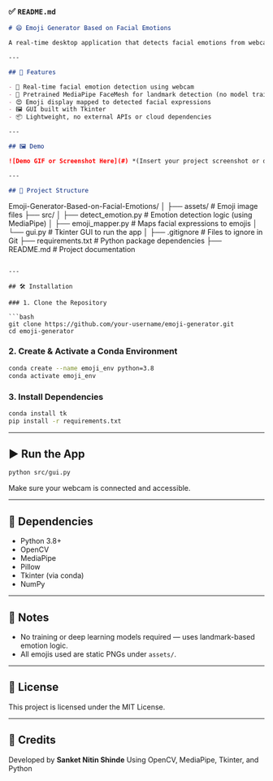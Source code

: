 ### ✅ `README.md`

```markdown
# 😄 Emoji Generator Based on Facial Emotions

A real-time desktop application that detects facial emotions from webcam input and displays corresponding emojis. Built using **OpenCV**, **MediaPipe**, **Tkinter**, and **Python**.

---

## 🚀 Features

- 🎥 Real-time facial emotion detection using webcam
- 🧠 Pretrained MediaPipe FaceMesh for landmark detection (no model training needed)
- 😍 Emoji display mapped to detected facial expressions
- 🖼 GUI built with Tkinter
- 📦 Lightweight, no external APIs or cloud dependencies

---

## 🖼 Demo

![Demo GIF or Screenshot Here](#) *(Insert your project screenshot or demo GIF)*

---

## 📁 Project Structure

```

Emoji-Generator-Based-on-Facial-Emotions/
│
├── assets/                 # Emoji image files
├── src/
│   ├── detect\_emotion.py   # Emotion detection logic (using MediaPipe)
│   ├── emoji\_mapper.py     # Maps facial expressions to emojis
│   └── gui.py              # Tkinter GUI to run the app
│
├── .gitignore              # Files to ignore in Git
├── requirements.txt        # Python package dependencies
├── README.md               # Project documentation

````

---

## 🛠 Installation

### 1. Clone the Repository

```bash
git clone https://github.com/your-username/emoji-generator.git
cd emoji-generator
````

### 2. Create & Activate a Conda Environment

```bash
conda create --name emoji_env python=3.8
conda activate emoji_env
```

### 3. Install Dependencies

```bash
conda install tk
pip install -r requirements.txt
```

---

## ▶️ Run the App

```bash
python src/gui.py
```

Make sure your webcam is connected and accessible.

---

## 🧩 Dependencies

* Python 3.8+
* OpenCV
* MediaPipe
* Pillow
* Tkinter (via conda)
* NumPy

---

## 📌 Notes

* No training or deep learning models required — uses landmark-based emotion logic.
* All emojis used are static PNGs under `assets/`.

---

## 📜 License

This project is licensed under the MIT License.

---

## 🙌 Credits

Developed by **Sanket Nitin Shinde**
Using OpenCV, MediaPipe, Tkinter, and Python

